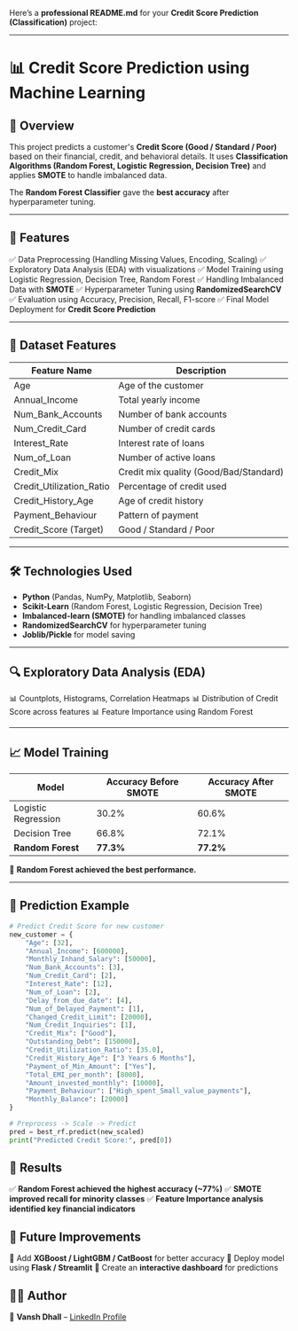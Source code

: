 Here’s a **professional README.md** for your **Credit Score Prediction (Classification)** project:

---

# 📊 Credit Score Prediction using Machine Learning

## 📌 Overview

This project predicts a customer's **Credit Score (Good / Standard / Poor)** based on their financial, credit, and behavioral details.
It uses **Classification Algorithms (Random Forest, Logistic Regression, Decision Tree)** and applies **SMOTE** to handle imbalanced data.

The **Random Forest Classifier** gave the **best accuracy** after hyperparameter tuning.

---

## 🚀 Features

✅ Data Preprocessing (Handling Missing Values, Encoding, Scaling)
✅ Exploratory Data Analysis (EDA) with visualizations
✅ Model Training using Logistic Regression, Decision Tree, Random Forest
✅ Handling Imbalanced Data with **SMOTE**
✅ Hyperparameter Tuning using **RandomizedSearchCV**
✅ Evaluation using Accuracy, Precision, Recall, F1-score
✅ Final Model Deployment for **Credit Score Prediction**

---

## 📂 Dataset Features

| Feature Name               | Description                            |
| -------------------------- | -------------------------------------- |
| Age                        | Age of the customer                    |
| Annual\_Income             | Total yearly income                    |
| Num\_Bank\_Accounts        | Number of bank accounts                |
| Num\_Credit\_Card          | Number of credit cards                 |
| Interest\_Rate             | Interest rate of loans                 |
| Num\_of\_Loan              | Number of active loans                 |
| Credit\_Mix                | Credit mix quality (Good/Bad/Standard) |
| Credit\_Utilization\_Ratio | Percentage of credit used              |
| Credit\_History\_Age       | Age of credit history                  |
| Payment\_Behaviour         | Pattern of payment                     |
| Credit\_Score (Target)     | Good / Standard / Poor                 |

---

## 🛠️ Technologies Used

* **Python** (Pandas, NumPy, Matplotlib, Seaborn)
* **Scikit-Learn** (Random Forest, Logistic Regression, Decision Tree)
* **Imbalanced-learn (SMOTE)** for handling imbalanced classes
* **RandomizedSearchCV** for hyperparameter tuning
* **Joblib/Pickle** for model saving

---

## 🔍 Exploratory Data Analysis (EDA)

📊 Countplots, Histograms, Correlation Heatmaps
📊 Distribution of Credit Score across features
📊 Feature Importance using Random Forest

---

## 📈 Model Training

| Model               | Accuracy Before SMOTE | Accuracy After SMOTE |
| ------------------- | --------------------- | -------------------- |
| Logistic Regression | 30.2%                 | 60.6%                |
| Decision Tree       | 66.8%                 | 72.1%                |
| **Random Forest**   | **77.3%**             | **77.2%**            |

📌 **Random Forest achieved the best performance.**

---

## 🔮 Prediction Example

```python
# Predict Credit Score for new customer
new_customer = {
    "Age": [32],
    "Annual_Income": [600000],
    "Monthly_Inhand_Salary": [50000],
    "Num_Bank_Accounts": [3],
    "Num_Credit_Card": [2],
    "Interest_Rate": [12],
    "Num_of_Loan": [2],
    "Delay_from_due_date": [4],
    "Num_of_Delayed_Payment": [1],
    "Changed_Credit_Limit": [20000],
    "Num_Credit_Inquiries": [1],
    "Credit_Mix": ["Good"],
    "Outstanding_Debt": [150000],
    "Credit_Utilization_Ratio": [35.0],
    "Credit_History_Age": ["3 Years 6 Months"],
    "Payment_of_Min_Amount": ["Yes"],
    "Total_EMI_per_month": [8000],
    "Amount_invested_monthly": [10000],
    "Payment_Behaviour": ["High_spent_Small_value_payments"],
    "Monthly_Balance": [20000]
}

# Preprocess -> Scale -> Predict
pred = best_rf.predict(new_scaled)
print("Predicted Credit Score:", pred[0])
```

## 📌 Results

✅ **Random Forest achieved the highest accuracy (\~77%)**
✅ **SMOTE improved recall for minority classes**
✅ **Feature Importance analysis identified key financial indicators**


## 🎯 Future Improvements
🔹 Add **XGBoost / LightGBM / CatBoost** for better accuracy
🔹 Deploy model using **Flask / Streamlit**
🔹 Create an **interactive dashboard** for predictions

## 👨‍💻 Author
🔹 **Vansh Dhall** – [LinkedIn Profile](https://www.linkedin.com/in/vansh-dhall-703111363)
